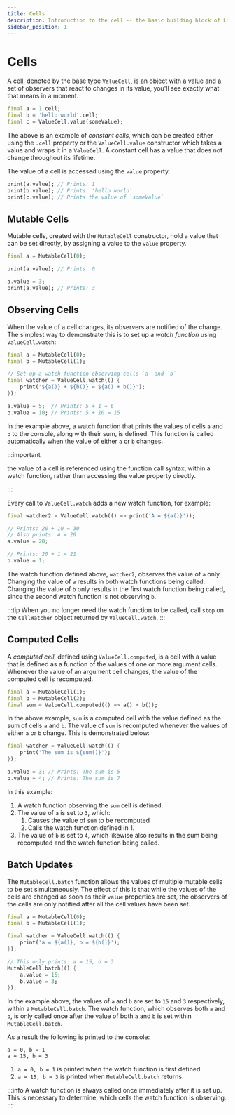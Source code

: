 ```yaml
---
title: Cells
description: Introduction to the cell -- the basic building block of Live Cells.
sidebar_position: 1
---
```


# Cells

A cell, denoted by the base type `ValueCell`, is an object with a
value and a set of observers that react to changes in its value,
you'll see exactly what that means in a moment.

```dart title="Creating cells"
final a = 1.cell;
final b = 'hello world'.cell;
final c = ValueCell.value(someValue);
```

The above is an example of *constant cells*, which can be created
either using the `.cell` property or the `ValueCell.value` constructor
which takes a value and wraps it in a `ValueCell`. A constant cell has
a value that does not change throughout its lifetime.

The value of a cell is accessed using the `value` property.

```dart title="Accessing cell values"
print(a.value); // Prints: 1
print(b.value); // Prints: 'hello world'
print(c.value); // Prints the value of `someValue`
```

## Mutable Cells

Mutable cells, created with the `MutableCell` constructor, hold a
value that can be set directly, by assigning a value to the `value`
property.

```dart title="Creating mutable cells"
final a = MutableCell(0);

print(a.value); // Prints: 0

a.value = 3;
print(a.value); // Prints: 3
```

## Observing Cells

When the value of a cell changes, its observers are notified of the
change. The simplest way to demonstrate this is to set up a *watch
function* using `ValueCell.watch`:

```dart title="Observing cells"
final a = MutableCell(0);
final b = MutableCell(1);

// Set up a watch function observing cells `a` and `b`
final watcher = ValueCell.watch(() {
    print('${a()} + ${b()} = ${a() + b()}');
});

a.value = 5;  // Prints: 5 + 1 = 6
b.value = 10; // Prints: 5 + 10 = 15
```


In the example above, a watch function that prints the values of cells
`a` and `b` to the console, along with their sum, is defined. This
function is called automatically when the value of either `a` or `b`
changes. 

:::important

the value of a cell is referenced using the function call
syntax, within a watch function, rather than accessing the value
property directly.

:::

Every call to `ValueCell.watch` adds a new watch function, for
example:

```dart title="Multiple watch functions"
final watcher2 = ValueCell.watch(() => print('A = ${a()}'));

// Prints: 20 + 10 = 30
// Also prints: A = 20
a.value = 20;

// Prints: 20 + 1 = 21
b.value = 1;
```

The watch function defined above, `watcher2`, observes the value of
`a` only. Changing the value of `a` results in both watch functions
being called. Changing the value of `b` only results in the first
watch function being called, since the second watch function is not
observing `b`.

:::tip
When you no longer need the watch function to be called, call `stop`
on the `CellWatcher` object returned by `ValueCell.watch`.
:::

## Computed Cells

A *computed cell*, defined using `ValueCell.computed`, is a cell
with a value that is defined as a function of the values of one or
more argument cells. Whenever the value of an argument cell changes,
the value of the computed cell is recomputed.

```dart title="Computed cells"
final a = MutableCell(1);
final b = MutableCell(2);
final sum = ValueCell.computed(() => a() + b());
```

In the above example, `sum` is a computed cell with the value defined
as the sum of cells `a` and `b`. The value of `sum` is recomputed
whenever the values of either `a` or `b` change. This is demonstrated
below:

```dart title="Computed cells"
final watcher = ValueCell.watch(() {
    print('The sum is ${sum()}');
});

a.value = 3; // Prints: The sum is 5
b.value = 4; // Prints: The sum is 7
```

In this example:

1. A watch function observing the `sum` cell is defined.
2. The value of `a` is set to `3`, which:
   1. Causes the value of `sum` to be recomputed
   2. Calls the watch function defined in 1.
3. The value of `b` is set to `4`, which likewise also results in the
   sum being recomputed and the watch function being called.

## Batch Updates

The `MutableCell.batch` function allows the values of multiple mutable
cells to be set simultaneously. The effect of this is that while the
values of the cells are changed as soon as their `value` properties
are set, the observers of the cells are only notified after all the
cell values have been set.

```dart title="Batch updates"
final a = MutableCell(0);
final b = MutableCell(1);

final watcher = ValueCell.watch(() {
    print('a = ${a()}, b = ${b()}');
});

// This only prints: a = 15, b = 3
MutableCell.batch(() {
    a.value = 15;
    b.value = 3;
});
```

In the example above, the values of `a` and `b` are set to `15` and
`3` respectively, within a `MutableCell.batch`. The watch function,
which observes both `a` and `b`, is only called once after the value
of both `a` and `b` is set within `MutableCell.batch`.

As a result the following is printed to the console:

```
a = 0, b = 1
a = 15, b = 3
```

1. `a = 0, b = 1` is printed when the watch function is first defined.  
2. `a = 15, b = 3` is printed when `MutableCell.batch` returns.

:::info
A watch function is always called once immediately after it is set
up. This is necessary to determine, which cells the watch function is
observing.
:::
